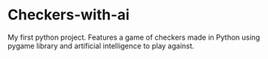 # Checkers-with-ai
My first python project. Features a game of checkers made in Python using pygame library and artificial intelligence to play against.
